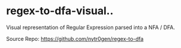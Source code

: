 # regex-to-dfa-visual..

Visual representation of Regular Expression parsed into a NFA / DFA.

Source Repo: https://github.com/nytr0gen/regex-to-dfa
